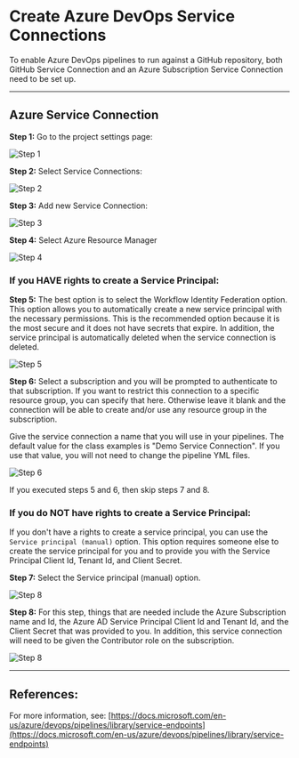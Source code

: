 # Create Azure DevOps Service Connections

To enable Azure DevOps pipelines to run against a GitHub repository, both GitHub Service Connection and an Azure Subscription Service Connection need to be set up.

---

## Azure Service Connection

**Step 1:** Go to the project settings page:

![Step 1](img/ServiceConnection-1.jpg)

**Step 2:** Select Service Connections:

![Step 2](img/ServiceConnection-2.jpg)

**Step 3:** Add new Service Connection:

![Step 3](img/ServiceConnection-3.jpg)

**Step 4:** Select Azure Resource Manager

![Step 4](img/ServiceConnection-4.jpg)

### If you HAVE rights to create a Service Principal:

**Step 5:** The best option is to select the Workflow Identity Federation option. This option allows you to automatically create a new service principal with the necessary permissions. This is the recommended option because it is the most secure and it does not have secrets that expire. In addition, the service principal is automatically deleted when the service connection is deleted.

![Step 5](img/ServiceConnection-5.jpg)

**Step 6:** Select a subscription and you will be prompted to authenticate to that subscription.  If you want to restrict this connection to a specific resource group, you can specify that here. Otherwise leave it blank and the connection will be able to create and/or use any resource group in the subscription.

Give the service connection a name that you will use in your pipelines. The default value for the class examples is "Demo Service Connection". If you use that value, you will not need to change the pipeline YML files.

![Step 6](img/ServiceConnection-6.jpg)

If you executed steps 5 and 6, then skip steps 7 and 8.

### If you do NOT have rights to create a Service Principal:

If you don't have a rights to create a service principal, you can use the `Service principal (manual)` option. This option requires someone else to create the service principal for you and to provide you with the Service Principal Client Id, Tenant Id, and Client Secret.

**Step 7:** Select the Service principal (manual) option.

![Step 8](img/ServiceConnection-7.jpg)

**Step 8:** For this step, things that are needed include the Azure Subscription name and Id, the Azure AD Service Principal Client Id and Tenant Id, and the Client Secret that was provided to you.  In addition, this service connection will need to be given the Contributor role on the subscription.

![Step 8](img/ServiceConnection-8.jpg)

---

## References:

For more information, see: [https://docs.microsoft.com/en-us/azure/devops/pipelines/library/service-endpoints](https://docs.microsoft.com/en-us/azure/devops/pipelines/library/service-endpoints)
